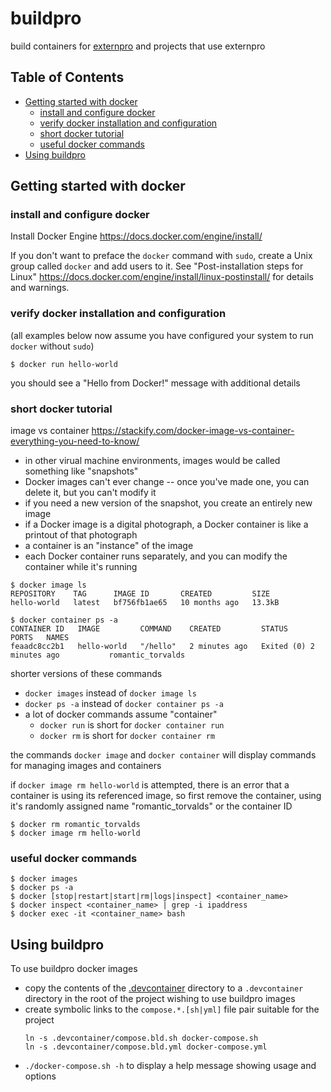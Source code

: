# buildpro

build containers for [externpro](https://github.com/smanders/externpro)
and projects that use externpro

## Table of Contents
- [Getting started with docker](#getting-started-with-docker)
  - [install and configure docker](#install-and-configure-docker)
  - [verify docker installation and configuration](#verify-docker-installation-and-configuration)
  - [short docker tutorial](#short-docker-tutorial)
  - [useful docker commands](#useful-docker-commands)
- [Using buildpro](#using-buildpro)

## Getting started with docker

### install and configure docker

Install Docker Engine https://docs.docker.com/engine/install/

If you don't want to preface the `docker` command with `sudo`, create a Unix group
called `docker` and add users to it. See "Post-installation steps for Linux"
https://docs.docker.com/engine/install/linux-postinstall/ for details and warnings.

### verify docker installation and configuration
(all examples below now assume you have configured your system to run `docker` without `sudo`)
```
$ docker run hello-world
```
you should see a "Hello from Docker!" message with additional details

### short docker tutorial
image vs container https://stackify.com/docker-image-vs-container-everything-you-need-to-know/
* in other virual machine environments, images would be called something like "snapshots"
* Docker images can't ever change -- once you've made one, you can delete it, but you can't modify it
* if you need a new version of the snapshot, you create an entirely new image
* if a Docker image is a digital photograph, a Docker container is like a printout of that photograph
* a container is an "instance" of the image
* each Docker container runs separately, and you can modify the container while it's running

```
$ docker image ls
REPOSITORY    TAG      IMAGE ID       CREATED         SIZE
hello-world   latest   bf756fb1ae65   10 months ago   13.3kB

$ docker container ps -a
CONTAINER ID   IMAGE         COMMAND    CREATED         STATUS                     PORTS   NAMES
feaadc8cc2b1   hello-world   "/hello"   2 minutes ago   Exited (0) 2 minutes ago           romantic_torvalds
```
shorter versions of these commands
* `docker images` instead of `docker image ls`
* `docker ps -a` instead of `docker container ps -a`
* a lot of docker commands assume "container"
  * `docker run` is short for `docker container run`
  * `docker rm` is short for `docker container rm`

the commands `docker image` and `docker container` will display commands for managing
images and containers

if `docker image rm hello-world` is attempted, there is an error that a container is
using its referenced image, so first remove the container, using it's randomly assigned
name "romantic_torvalds" or the container ID
```
$ docker rm romantic_torvalds
$ docker image rm hello-world
```
### useful docker commands
```
$ docker images
$ docker ps -a
$ docker [stop|restart|start|rm|logs|inspect] <container_name>
$ docker inspect <container_name> | grep -i ipaddress
$ docker exec -it <container_name> bash
```

## Using buildpro

To use buildpro docker images
* copy the contents of the [.devcontainer](.devcontainer) directory to a `.devcontainer` directory
  in the root of the project wishing to use buildpro images
* create symbolic links to the `compose.*.[sh|yml]` file pair suitable for the project
  ```
  ln -s .devcontainer/compose.bld.sh docker-compose.sh
  ln -s .devcontainer/compose.bld.yml docker-compose.yml
  ```
* `./docker-compose.sh -h` to display a help message showing usage and options
